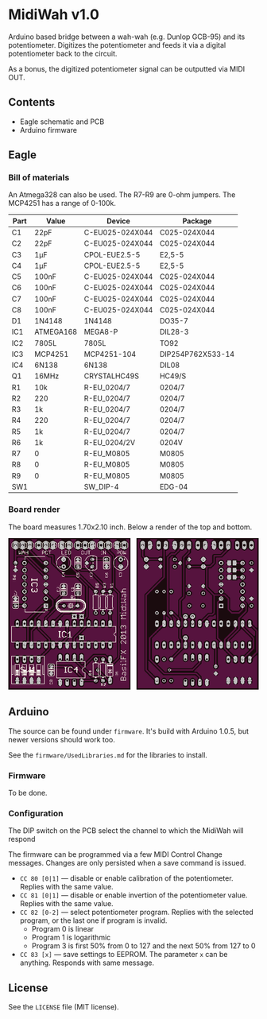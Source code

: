 # MidiWah v1.0
Arduino based bridge between a wah-wah (e.g. Dunlop GCB-95) and its potentiometer. Digitizes the potentiometer and feeds it via a digital potentiometer back to the circuit.

As a bonus, the digitized potentiometer signal can be  outputted via MIDI OUT.

## Contents
* Eagle schematic and PCB
* Arduino firmware

## Eagle

### Bill of materials
An Atmega328 can also be used. The R7-R9 are 0-ohm jumpers. The MCP4251 has a range of 0-100k.

| Part | Value     | Device          | Package           |
|------|-----------|-----------------|-------------------|
| C1   | 22pF      | C-EU025-024X044 | C025-024X044      |
| C2   | 22pF      | C-EU025-024X044 | C025-024X044      |
| C3   | 1µF       | CPOL-EUE2.5-5   | E2,5-5            |
| C4   | 1µF       | CPOL-EUE2.5-5   | E2,5-5            |
| C5   | 100nF     | C-EU025-024X044 | C025-024X044      |
| C6   | 100nF     | C-EU025-024X044 | C025-024X044      |
| C7   | 100nF     | C-EU025-024X044 | C025-024X044      |
| C8   | 100nF     | C-EU025-024X044 | C025-024X044      |
| D1   | 1N4148    | 1N4148          | DO35-7            |
| IC1  | ATMEGA168 | MEGA8-P         | DIL28-3           |
| IC2  | 7805L     | 7805L           | TO92              |
| IC3  | MCP4251   | MCP4251-104     | DIP254P762X533-14 |
| IC4  | 6N138     | 6N138           | DIL08             |
| Q1   | 16MHz     | CRYSTALHC49S    | HC49/S            |
| R1   | 10k       | R-EU_0204/7     | 0204/7            |
| R2   | 220       | R-EU_0204/7     | 0204/7            |
| R3   | 1k        | R-EU_0204/7     | 0204/7            |
| R4   | 220       | R-EU_0204/7     | 0204/7            |
| R5   | 1k        | R-EU_0204/7     | 0204/7            |
| R6   | 1k        | R-EU_0204/2V    | 0204V             |
| R7   | 0         | R-EU_M0805      | M0805             |
| R8   | 0         | R-EU_M0805      | M0805             |
| R9   | 0         | R-EU_M0805      | M0805             |
| SW1  |           | SW_DIP-4        | EDG-04            |

### Board render
The board measures 1.70x2.10 inch. Below a render of the top and bottom.

![brd](https://raw.githubusercontent.com/basilfx/Arduino-MidiWah/master/docs/board.png)

## Arduino
The source can be found under `firmware`. It's build with Arduino 1.0.5, but newer versions should work too.

See the `firmware/UsedLibraries.md` for the libraries to install.

### Firmware
To be done.

### Configuration
The DIP switch on the PCB select the channel to which the MidiWah will respond

The firmware can be programmed via a few MIDI Control Change messages. Changes are only persisted when a save command is issued.

* `CC 80 [0|1]` &mdash; disable or enable calibration of the potentiometer. Replies with the same value.
* `CC 81 [0|1]` &mdash; disable or enable invertion of the potentiometer value. Replies with the same value.
* `CC 82 [0-2]` &mdash; select potentiometer program. Replies with the selected program, or the last one if program is invalid.
  * Program 0 is linear
  * Program 1 is logarithmic
  * Program 3 is first 50% from 0 to 127 and the next 50% from 127 to 0
* `CC 83 [x]` &mdash; save settings to EEPROM. The parameter `x` can be anything. Responds with same message.

## License
See the `LICENSE` file (MIT license).
